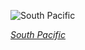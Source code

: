 
![South Pacific](https://www.gstatic.com/prettyearth/assets/full/6206.jpg)

*[South Pacific](https://www.google.com/maps/@-11.61468,169.843628,15z/data=!3m1!1e3)*
